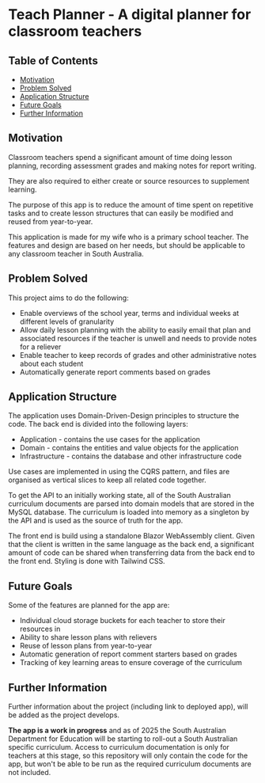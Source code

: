 # Teach Planner - A digital planner for classroom teachers

## Table of Contents

- [Motivation](#motivation)
- [Problem Solved](#problem-solved)
- [Application Structure](#application-structure)
- [Future Goals](#future-goals)
- [Further Information](#further-information)

## Motivation

Classroom teachers spend a significant amount of time doing lesson planning, recording assessment grades and making notes for report writing.

They are also required to either create or source resources to supplement learning.

The purpose of this app is to reduce the amount of time spent on repetitive tasks and to create lesson structures that can easily be modified and reused from year-to-year.

This application is made for my wife who is a primary school teacher. The features and design are based on her needs, but should be applicable to any classroom teacher in South Australia.

## Problem Solved

This project aims to do the following:

<ul>
<li>Enable overviews of the school year, terms and individual weeks at different levels of granularity</li>
<li>Allow daily lesson planning with the ability to easily email that plan and associated resources if the teacher is unwell and needs to provide notes for a reliever</li>
<li>Enable teacher to keep records of grades and other administrative notes about each student</li>
<li>Automatically generate report comments based on grades</li>
</ul>

## Application Structure

The application uses Domain-Driven-Design principles to structure the code. The back end is divided into the following layers:

<ul>
<li>Application - contains the use cases for the application</li>
<li>Domain - contains the entities and value objects for the application</li>
<li>Infrastructure - contains the database and other infrastructure code</li>
</ul>

Use cases are implemented in using the CQRS pattern, and files are organised as vertical slices to keep all related code together.

To get the API to an initially working state, all of the South Australian curriculum documents are parsed into domain models that are stored in the MySQL database. The curriculum is loaded into memory as a singleton by the API and is used as the source of truth for the app.

The front end is build using a standalone Blazor WebAssembly client. Given that the client is written in the same language as the back end, a significant amount of code can be shared when transferring data from the back end to the front end. Styling is done with Tailwind CSS.

## Future Goals

Some of the features are planned for the app are:

<ul>
<li>Individual cloud storage buckets for each teacher to store their resources in</li>
<li>Ability to share lesson plans with relievers</li>
<li>Reuse of lesson plans from year-to-year</li>
<li>Automatic generation of report comment starters based on grades</li>
<li>Tracking of key learning areas to ensure coverage of the curriculum</li>
</ul>

## Further Information

Further information about the project (including link to deployed app), will be added as the project develops.

<strong>The app is a work in progress</strong> and as of 2025 the South Australian Department for Education will be starting to roll-out a South Australian specific curriculum. Access to curriculum documentation is only for teachers at this stage, so this repository will only contain the code for the app, but won't be able to be run as the required curriculum documents are not included.
